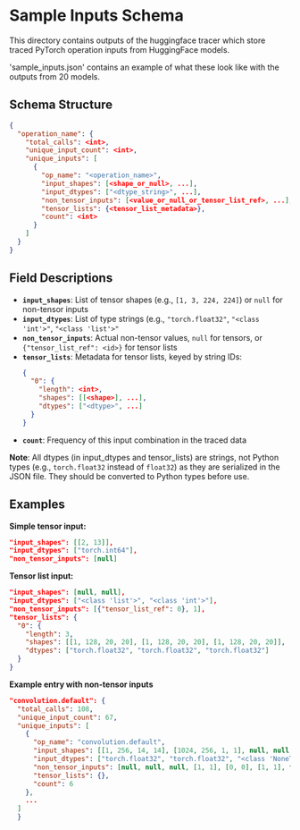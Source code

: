 # Sample Inputs Schema

This directory contains outputs of the huggingface tracer  which store traced PyTorch operation inputs from HuggingFace models.

'sample_inputs.json' contains an example of what these look like with the outputs from 20 models.

## Schema Structure

```json
{
  "operation_name": {
    "total_calls": <int>,
    "unique_input_count": <int>,
    "unique_inputs": [
      {
        "op_name": "<operation_name>",
        "input_shapes": [<shape_or_null>, ...],
        "input_dtypes": ["<dtype_string>", ...],
        "non_tensor_inputs": [<value_or_null_or_tensor_list_ref>, ...],
        "tensor_lists": {<tensor_list_metadata>},
        "count": <int>
      }
    ]
  }
}
```

## Field Descriptions

- **`input_shapes`**: List of tensor shapes (e.g., `[1, 3, 224, 224]`) or `null` for non-tensor inputs
- **`input_dtypes`**: List of type strings (e.g., `"torch.float32"`, `"<class 'int'>"`, `"<class 'list'>"`
- **`non_tensor_inputs`**: Actual non-tensor values, `null` for tensors, or `{"tensor_list_ref": <id>}` for tensor lists
- **`tensor_lists`**: Metadata for tensor lists, keyed by string IDs:
  ```json
  {
    "0": {
      "length": <int>,
      "shapes": [[<shape>], ...],
      "dtypes": ["<dtype>", ...]
    }
  }
  ```
- **`count`**: Frequency of this input combination in the traced data

**Note**: All dtypes (in input_dtypes and tensor_lists) are strings, not Python types (e.g., `torch.float32` instead of `float32`) as they are serialized in the JSON file. They should be converted to Python types before use.

## Examples

**Simple tensor input:**
```json
"input_shapes": [[2, 13]],
"input_dtypes": ["torch.int64"],
"non_tensor_inputs": [null]
```

**Tensor list input:**
```json
"input_shapes": [null, null],
"input_dtypes": ["<class 'list'>", "<class 'int'>"],
"non_tensor_inputs": [{"tensor_list_ref": 0}, 1],
"tensor_lists": {
  "0": {
    "length": 3,
    "shapes": [[1, 128, 20, 20], [1, 128, 20, 20], [1, 128, 20, 20]],
    "dtypes": ["torch.float32", "torch.float32", "torch.float32"]
  }
}
```

**Example entry with non-tensor inputs**
```json
"convolution.default": {
  "total_calls": 108,
  "unique_input_count": 67,
  "unique_inputs": [
    {
      "op_name": "convolution.default",
      "input_shapes": [[1, 256, 14, 14], [1024, 256, 1, 1], null, null, null, null, null, null, null],
      "input_dtypes": ["torch.float32", "torch.float32", "<class 'NoneType'>", "<class 'list'>", "<class 'list'>", "<class 'list'>", "<class 'bool'>", "<class 'list'>", "<class 'int'>"],
      "non_tensor_inputs": [null, null, null, [1, 1], [0, 0], [1, 1], false, [0, 0], 1],
      "tensor_lists": {},
      "count": 6
    },
    ...
  ]
  }
```
